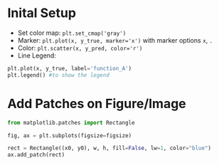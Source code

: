 # Inital Setup
- Set color map: `plt.set_cmap('gray')`
- Marker: `plt.plot(x, y_true, marker='x')` with marker options `x`, `.`
- Color: `plt.scatter(x, y_pred, color='r')`
- Line Legend: 
```Python
plt.plot(x, y_true, label='function_A')
plt.legend() #to show the legend
```




# Add Patches on Figure/Image
```Python
from matplotlib.patches import Rectangle

fig, ax = plt.subplots(figsize=figsize)

rect = Rectangle((x0, y0), w, h, fill=False, lw=1, color="blue")
ax.add_patch(rect)

```
